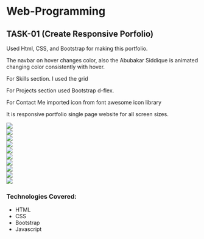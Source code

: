 # Web-Programming
## TASK-01 (Create Responsive Porfolio)
<p>Used Html, CSS, and Bootstrap for making this portfolio.</p> 
<p>The navbar on hover changes color, also the Abubakar Siddique is animated changing color consistently with hover.</p>
<p>For Skills section. I used the grid</p>
<p>For Projects section used Bootstrap d-flex.</p>
<p>For Contact Me imported icon from font awesome icon library</p>
<p>It is responsive portfolio single page website for all screen sizes.</p>

<img src="Task-1/image0.png"><br>
<img src="Task-1/image1.png"><br>
<img src="Task-1/image2.png"><br>
<img src="Task-1/image3.png"><br>
<img src="Task-1/image4.png"><br>
<img src="Task-1/image5.png"><br>
<img src="Task-1/image6.png"><br>
<img src="Task-1/image7.png"><br>
<img src="Task-1/image8.png"><br>
<img src="Task-1/image9.png"><br>

### Technologies Covered:
- HTML
- CSS
- Bootstrap
- Javascript
